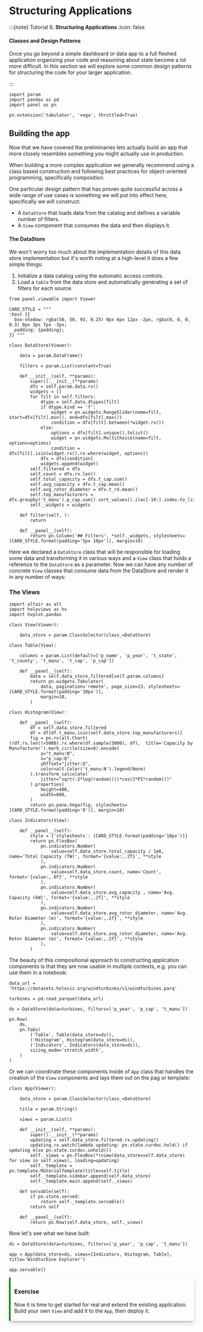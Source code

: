 # Structuring Applications

:::{note} Tutorial 6. **Structuring Applications**
:icon: false

#### Classes and Design Patterns

Once you go beyond a simple dashboard or data app to a full fleshed application organizing your code and reasoning about state become a lot more difficult. In this section we will explore some common design patterns for structuring the code for your larger application.

:::

```{pyodide}
import param
import pandas as pd
import panel as pn

pn.extension('tabulator', 'vega', throttled=True)
```

## Building the app

Now that we have covered the preliminaries lets actually build an app that more closely resembles something you might actually use in production.

When building a more complex application we generally recommend using a class based construction and following best practices for object-oriented programming, specifically composition.

One particular design pattern that has proven quite successful across a wide range of use cases is something we will put into effect here, specifically we will construct:

- A `DataStore` that loads data from the catalog and defines a variable number of filters.
- A `View` component that consumes the data and then displays it.

#### The DataStore

We won't worry too much about the implementation details of this data store implementation but it's worth noting at a high-level it does a few simple things:

1. Initialize a data catalog using the automatic access controls.
2. Load a `table` from the data store and automatically generating a set of filters for each source.

```{pyodide}
from panel.viewable import Viewer

CARD_STYLE = """
:host {{
  box-shadow: rgba(50, 50, 93, 0.25) 0px 6px 12px -2px, rgba(0, 0, 0, 0.3) 0px 3px 7px -3px;
  padding: {padding};
}} """

class DataStore(Viewer):

    data = param.DataFrame()

    filters = param.List(constant=True)

    def __init__(self, **params):
        super().__init__(**params)
        dfx = self.param.data.rx()
        widgets = []
        for filt in self.filters:
            dtype = self.data.dtypes[filt]
            if dtype.kind == 'f':
                widget = pn.widgets.RangeSlider(name=filt, start=dfx[filt].min(), end=dfx[filt].max())
                condition = dfx[filt].between(*widget.rx())
            else:
                options = dfx[filt].unique().tolist()
                widget = pn.widgets.MultiChoice(name=filt, options=options)
                condition = dfx[filt].isin(widget.rx().rx.where(widget, options))
            dfx = dfx[condition]
            widgets.append(widget)
        self.filtered = dfx
        self.count = dfx.rx.len()
        self.total_capacity = dfx.t_cap.sum()
        self.avg_capacity = dfx.t_cap.mean()
        self.avg_rotor_diameter = dfx.t_rd.mean()
        self.top_manufacturers = dfx.groupby('t_manu').p_cap.sum().sort_values().iloc[-10:].index.to_list()
        self._widgets = widgets

    def filter(self, ):
        return

    def __panel__(self):
        return pn.Column('## Filters', *self._widgets, stylesheets=[CARD_STYLE.format(padding='5px 10px')], margin=10)

```

Here we declared a `DataStore` class that will be responsible for loading some data and transforming it in various ways and a `View` class that holds a reference to the `DataStore` as a parameter. Now we can have any number of concrete `View` classes that consume data from the DataStore and render it in any number of ways:

### The Views

```{pyodide}
import altair as alt
import holoviews as hv
import hvplot.pandas

class View(Viewer):

    data_store = param.ClassSelector(class_=DataStore)

class Table(View):

    columns = param.List(default=['p_name', 'p_year', 't_state', 't_county', 't_manu', 't_cap', 'p_cap'])

    def __panel__(self):
        data = self.data_store.filtered[self.param.columns]
        return pn.widgets.Tabulator(
            data, pagination='remote', page_size=13, stylesheets=[CARD_STYLE.format(padding='10px')],
            margin=10,
        )

class Histogram(View):

    def __panel__(self):
        df = self.data_store.filtered
        df = df[df.t_manu.isin(self.data_store.top_manufacturers)]
        fig = pn.rx(alt.Chart)((df.rx.len()>5000).rx.where(df.sample(5000), df),  title='Capacity by Manufacturer').mark_circle(size=8).encode(
            y="t_manu:N",
            x="p_cap:Q",
            yOffset="jitter:Q",
            color=alt.Color('t_manu:N').legend(None)
        ).transform_calculate(
            jitter="sqrt(-2*log(random()))*cos(2*PI*random())"
        ).properties(
            height=400,
            width=600,
        )
        return pn.pane.Vega(fig, stylesheets=[CARD_STYLE.format(padding='0')], margin=10)

class Indicators(View):

    def __panel__(self):
        style = {'stylesheets': [CARD_STYLE.format(padding='10px')]}
        return pn.FlexBox(
            pn.indicators.Number(
                value=self.data_store.total_capacity / 1e6, name='Total Capacity (TW)', format='{value:,.2f}', **style
            ),
            pn.indicators.Number(
                value=self.data_store.count, name='Count', format='{value:,.0f}', **style
            ),
            pn.indicators.Number(
                value=self.data_store.avg_capacity , name='Avg. Capacity (kW)', format='{value:,.2f}', **style
            ),
            pn.indicators.Number(
                value=self.data_store.avg_rotor_diameter, name='Avg. Rotor Diameter (m)', format='{value:,.2f}', **style
            ),
            pn.indicators.Number(
                value=self.data_store.avg_rotor_diameter, name='Avg. Rotor Diameter (m)', format='{value:,.2f}', **style
            ),
        )
```

The beauty of this compositional approach to constructing application components is that they are now usable in multiple contexts, e.g. you can use them in a notebook:

```{pyodide}
data_url = 'https://datasets.holoviz.org/windturbines/v1/windturbines.parq'

turbines = pd.read_parquet(data_url)

ds = DataStore(data=turbines, filters=['p_year', 'p_cap', 't_manu'])

pn.Row(
    ds,
    pn.Tabs(
        ('Table', Table(data_store=ds)),
        ('Histogram', Histogram(data_store=ds)),
        ('Indicators', Indicators(data_store=ds)),
        sizing_mode='stretch_width',
    )
)
```

Or we can coordinate these components inside of `App` class that handles the creation of the `View` components and lays them out on the pag or template:

```{pyodide}
class App(Viewer):

    data_store = param.ClassSelector(class_=DataStore)

    title = param.String()

    views = param.List()

    def __init__(self, **params):
        super().__init__(**params)
        updating = self.data_store.filtered.rx.updating()
        updating.rx.watch(lambda updating: pn.state.curdoc.hold() if updating else pn.state.curdoc.unhold())
        self._views = pn.FlexBox(*(view(data_store=self.data_store) for view in self.views), loading=updating)
        self._template = pn.template.MaterialTemplate(title=self.title)
        self._template.sidebar.append(self.data_store)
        self._template.main.append(self._views)

    def servable(self):
        if pn.state.served:
            return self._template.servable()
        return self

    def __panel__(self):
        return pn.Row(self.data_store, self._views)
```

Now let's see what we have built:

```{pyodide}
ds = DataStore(data=turbines, filters=['p_year', 'p_cap', 't_manu'])

app = App(data_store=ds, views=[Indicators, Histogram, Table], title='Windturbine Explorer')

app.servable()
```

<div class="header-box" style="box-shadow: rgba(50, 50, 93, 0.25) 0px 6px 12px -2px, rgba(0, 0, 0, 0.3) 0px 3px 7px -3px; padding: 5px 10px; border-left: 4px solid green;">

### Exercise

Now it is time to get started for real and extend the existing application. Build your own `View` and add it to the `App`, then deploy it.

</div>
